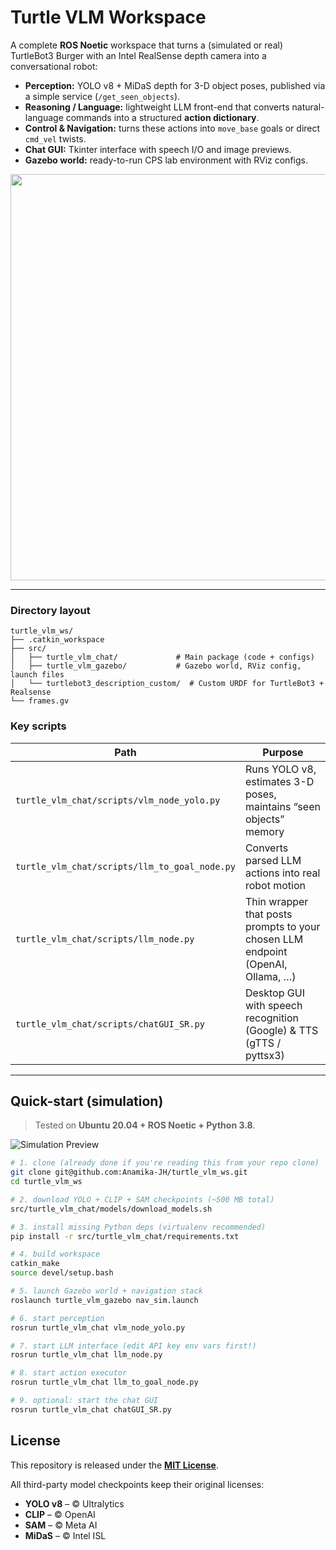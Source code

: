 # Turtle VLM Workspace

A complete **ROS Noetic** workspace that turns a (simulated or real) TurtleBot3 Burger with an Intel RealSense depth camera into a conversational robot:

* **Perception:** YOLO v8 + MiDaS depth for 3-D object poses, published via a simple service (`/get_seen_objects`).
* **Reasoning / Language:** lightweight LLM front-end that converts natural-language commands into a structured **action dictionary**.
* **Control & Navigation:** turns these actions into `move_base` goals or direct `cmd_vel` twists.
* **Chat GUI:** Tkinter interface with speech I/O and image previews.
* **Gazebo world:** ready-to-run CPS lab environment with RViz configs.

<p align="center">
  <img src="https://raw.githubusercontent.com/Anamika-JH/turtle_vlm_ws/main/preview.gif" width="650">
</p>

---

### Directory layout
```text
turtle_vlm_ws/
├── .catkin_workspace
├── src/
│   ├── turtle_vlm_chat/             # Main package (code + configs)
│   ├── turtle_vlm_gazebo/           # Gazebo world, RViz config, launch files
│   └── turtlebot3_description_custom/  # Custom URDF for TurtleBot3 + Realsense
└── frames.gv
```

### Key scripts

| Path | Purpose |
|------|---------|
| `turtle_vlm_chat/scripts/vlm_node_yolo.py` | Runs YOLO v8, estimates 3-D poses, maintains “seen objects” memory |
| `turtle_vlm_chat/scripts/llm_to_goal_node.py` | Converts parsed LLM actions into real robot motion |
| `turtle_vlm_chat/scripts/llm_node.py` | Thin wrapper that posts prompts to your chosen LLM endpoint (OpenAI, Ollama, …) |
| `turtle_vlm_chat/scripts/chatGUI_SR.py` | Desktop GUI with speech recognition (Google) & TTS (gTTS / pyttsx3) |

---

## Quick-start (simulation)

> Tested on **Ubuntu 20.04 + ROS Noetic + Python 3.8**.

![Simulation Preview](images/gazebo_world.jpg)

```bash
# 1. clone (already done if you're reading this from your repo clone)
git clone git@github.com:Anamika-JH/turtle_vlm_ws.git
cd turtle_vlm_ws

# 2. download YOLO + CLIP + SAM checkpoints (~500 MB total)
src/turtle_vlm_chat/models/download_models.sh

# 3. install missing Python deps (virtualenv recommended)
pip install -r src/turtle_vlm_chat/requirements.txt

# 4. build workspace
catkin_make
source devel/setup.bash

# 5. launch Gazebo world + navigation stack
roslaunch turtle_vlm_gazebo nav_sim.launch

# 6. start perception
rosrun turtle_vlm_chat vlm_node_yolo.py

# 7. start LLM interface (edit API key env vars first!)
rosrun turtle_vlm_chat llm_node.py

# 8. start action executor
rosrun turtle_vlm_chat llm_to_goal_node.py

# 9. optional: start the chat GUI
rosrun turtle_vlm_chat chatGUI_SR.py
```
## License

This repository is released under the **[MIT License](LICENSE)**.

All third-party model checkpoints keep their original licenses:

- **YOLO v8** – © Ultralytics  
- **CLIP** – © OpenAI  
- **SAM** – © Meta AI  
- **MiDaS** – © Intel ISL
